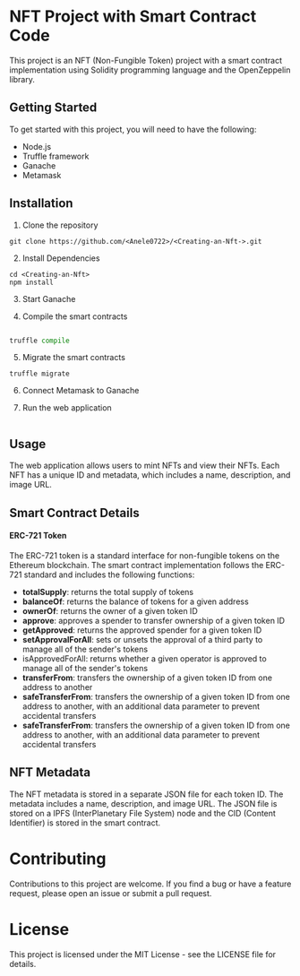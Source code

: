 # NFT Project with Smart Contract Code
This project is an NFT (Non-Fungible Token) project with a smart contract implementation using Solidity programming language and the OpenZeppelin library.

## Getting Started
To get started with this project, you will need to have the following:

+ Node.js
+ Truffle framework
+ Ganache
+ Metamask

## Installation
1. Clone the repository

```
git clone https://github.com/<Anele0722>/<Creating-an-Nft->.git
````

2. Install Dependencies
```
cd <Creating-an-Nft>
npm install
```

3. Start Ganache

4. Compile the smart contracts

```python

truffle compile
```


5. Migrate the smart contracts

```truffle migrate```




6. Connect Metamask to Ganache

7. Run the web application



```npm run start
```



## Usage
The web application allows users to mint NFTs and view their NFTs. Each NFT has a unique ID and metadata, which includes a name, description, and image URL.

## Smart Contract Details
#### ERC-721 Token
The ERC-721 token is a standard interface for non-fungible tokens on the Ethereum blockchain. The smart contract implementation follows the ERC-721 standard and includes the following functions:

+ **totalSupply**: returns the total supply of tokens
+ **balanceOf**: returns the balance of tokens for a given address
+ **ownerOf**: returns the owner of a given token ID
+ **approve**: approves a spender to transfer ownership of a given token ID
+ **getApproved**: returns the approved spender for a given token ID
+ **setApprovalForAll**: sets or unsets the approval of a third party to manage all of the sender's tokens
+ isApprovedForAll: returns whether a given operator is approved to manage all of the sender's tokens
+ **transferFrom**: transfers the ownership of a given token ID from one address to another
+ **safeTransferFrom**: transfers the ownership of a given token ID from one address to another, with an additional data parameter to prevent accidental transfers
+ **safeTransferFrom**: transfers the ownership of a given token ID from one address to another, with an additional data parameter to prevent accidental transfers

## NFT Metadata
The NFT metadata is stored in a separate JSON file for each token ID. The metadata includes a name, description, and image URL. The JSON file is stored on a IPFS (InterPlanetary File System) node and the CID (Content Identifier) is stored in the smart contract.

# Contributing
Contributions to this project are welcome. If you find a bug or have a feature request, please open an issue or submit a pull request.

# License
This project is licensed under the MIT License - see the LICENSE file for details.
